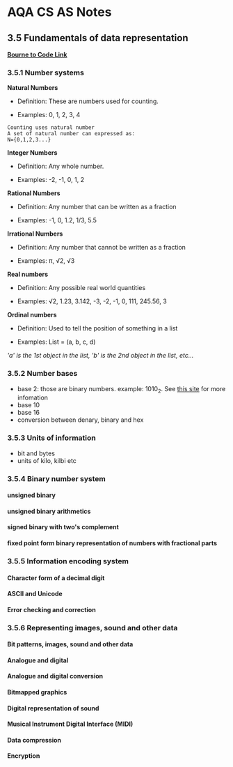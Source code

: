 # AQA CS AS Notes

## 3.5 Fundamentals of data representation

**[Bourne to Code Link](https://bournetocode.com/projects/AQA_AS_Theory/pages/3-5.html)**

### 3.5.1 Number systems
**Natural Numbers**

+ Definition: These are numbers used for counting.

+ Examples: 0, 1, 2, 3, 4
``` 
Counting uses natural number
A set of natural number can expressed as:
N={0,1,2,3...}

```

**Integer Numbers**

+ Definition: Any whole number.

+ Examples: -2, -1, 0, 1, 2

**Rational Numbers**

+ Definition: Any number that can be written as a fraction

+ Examples: -1, 0, 1.2, 1/3, 5.5

**Irrational Numbers**

+ Definition: Any number that cannot be written as a fraction

+ Examples: π, √2, √3

**Real numbers**

+ Definition: Any possible real world quantities

+ Examples: √2, 1.23, 3.142, -3, -2, -1, 0, 111, 245.56, 3

**Ordinal numbers**

+ Definition: Used to tell the position of something in a list

+ Examples: List = (a, b, c, d)

*'a' is the 1st object in the list, 'b' is the 2nd object in the list, etc...*



### 3.5.2 Number bases
+ base 2: those are binary numbers. example: 1010<sub>2</sub>. See [this site](https://bournetocode.com/projects/AQA_AS_Theory/pages/3-5.html) for more infomation
+ base 10
+ base 16
+ conversion between denary, binary and hex

### 3.5.3 Units of information
+ bit and bytes
+ units of kilo, kilbi etc

### 3.5.4 Binary number system

#### unsigned binary
#### unsigned binary arithmetics
#### signed binary with two's complement
#### fixed point form binary representation of numbers with fractional parts

### 3.5.5 Information encoding system

#### Character form of a decimal digit
#### ASCII and Unicode
#### Error checking and correction

### 3.5.6 Representing images, sound and other data

#### Bit patterns, images,  sound  and other  data
#### Analogue and digital
#### Analogue and digital conversion
#### Bitmapped graphics
#### Digital representation of sound
#### Musical Instrument Digital Interface (MIDI)
#### Data compression
#### Encryption
